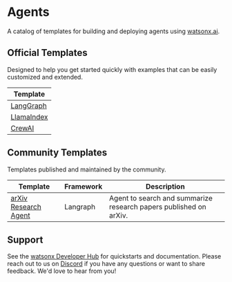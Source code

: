 # Agents

A catalog of templates for building and deploying agents using [watsonx.ai](https://www.ibm.com/products/watsonx-ai).

## Official Templates

Designed to help you get started quickly with examples that can be easily customized and extended.

| Template                 | 
| ------------------------ |
| [LangGraph](./langgraph/) |
| [LlamaIndex](./llamaindex/) |
| [CrewAI](./crewai/) |

## Community Templates

Templates published and maintained by the community.

| Template                                            | Framework | Description                                                       |
| --------------------------------------------------- | --------- | ----------------------------------------------------------------- |
| [arXiv Research Agent](./langgraph-arxiv-research/) | Langraph  | Agent to search and summarize research papers published on arXiv. |

## Support

See the [watsonx Developer Hub](https://ibm.com/watsonx/developer) for quickstarts and documentation. Please reach out to us on [Discord](https://ibm.biz/wx-discord) if you have any questions or want to share feedback. We'd love to hear from you!
